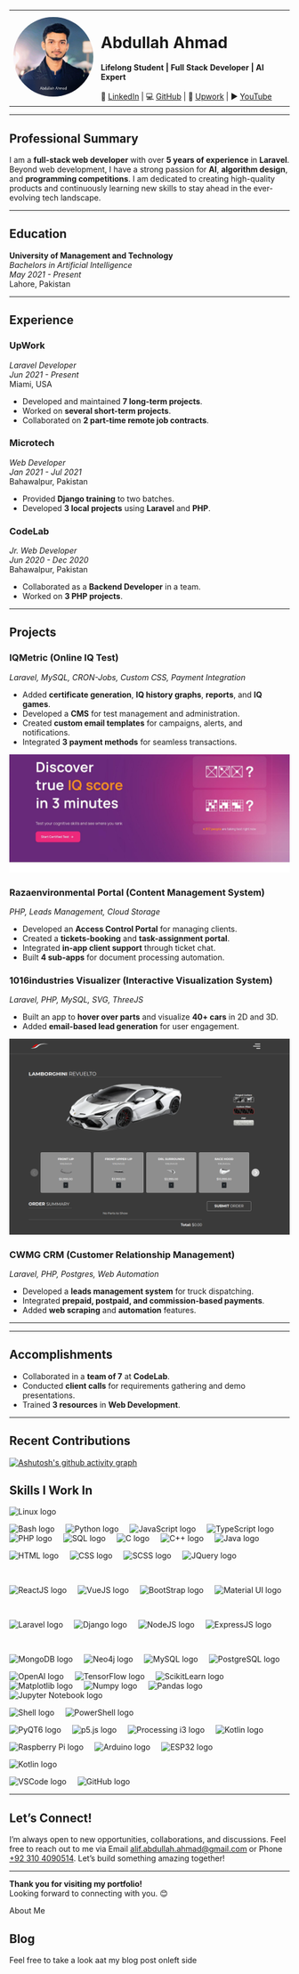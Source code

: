 <table>
  <tr>
    <td>
      <img src="dp.jpeg" width="150" style="border-radius: 50%;" />
    </td>
    <td>
      <h1>Abdullah Ahmad</h1>
      <strong>Lifelong Student | Full Stack Developer | AI Expert</strong>  
      <br/><br/>
      🔗 <a href="https://linkedin.com/in/m-abdullah-ahmad/" target="_blank">LinkedIn</a> |  
      💻 <a href="https://github.com/MAbdullahAhmad" target="_blank">GitHub</a> |  
      🎯 <a href="https://www.upwork.com/freelancers/~0137b2c08245bbaef9" target="_blank">Upwork</a> |  
      ▶️ <a href="https://www.youtube.com/@theneweratech5177" target="_blank">YouTube</a>  
    </td>
  </tr>
</table>

---


## Professional Summary  
I am a **full-stack web developer** with over **5 years of experience** in **Laravel**. Beyond web development, I have a strong passion for **AI**, **algorithm design**, and **programming competitions**. I am dedicated to creating high-quality products and continuously learning new skills to stay ahead in the ever-evolving tech landscape.

---

## Education  
**University of Management and Technology**  
*Bachelors in Artificial Intelligence*  
*May 2021 - Present*  
Lahore, Pakistan  

---

## Experience  

### **UpWork**  
*Laravel Developer*  
*Jun 2021 - Present*  
Miami, USA  
- Developed and maintained **7 long-term projects**.  
- Worked on **several short-term projects**.  
- Collaborated on **2 part-time remote job contracts**.  

### **Microtech**  
*Web Developer*  
*Jan 2021 - Jul 2021*  
Bahawalpur, Pakistan  
- Provided **Django training** to two batches.  
- Developed **3 local projects** using **Laravel** and **PHP**.  

### **CodeLab**  
*Jr. Web Developer*  
*Jun 2020 - Dec 2020*  
Bahawalpur, Pakistan  
- Collaborated as a **Backend Developer** in a team.  
- Worked on **3 PHP projects**.  

---

## Projects  

### **IQMetric (Online IQ Test)**  
*Laravel, MySQL, CRON-Jobs, Custom CSS, Payment Integration*  
- Added **certificate generation**, **IQ history graphs**, **reports**, and **IQ games**.  
- Developed a **CMS** for test management and administration.  
- Created **custom email templates** for campaigns, alerts, and notifications.  
- Integrated **3 payment methods** for seamless transactions.  

![IQMetric](./img/iqmetric.png)

### **Razaenvironmental Portal (Content Management System)**  
*PHP, Leads Management, Cloud Storage*  
- Developed an **Access Control Portal** for managing clients.  
- Created a **tickets-booking** and **task-assignment portal**.  
- Integrated **in-app client support** through ticket chat.  
- Built **4 sub-apps** for document processing automation.  

### **1016industries Visualizer (Interactive Visualization System)**  
*Laravel, PHP, MySQL, SVG, ThreeJS*  
- Built an app to **hover over parts** and visualize **40+ cars** in 2D and 3D.  
- Added **email-based lead generation** for user engagement.  

![1016](img/1016.png)

### **CWMG CRM (Customer Relationship Management)**  
*Laravel, PHP, Postgres, Web Automation*  
- Developed a **leads management system** for truck dispatching.  
- Integrated **prepaid, postpaid, and commission-based payments**.  
- Added **web scraping** and **automation** features.  

---

---

## Accomplishments  
- Collaborated in a **team of 7** at **CodeLab**.  
- Conducted **client calls** for requirements gathering and demo presentations.  
- Trained **3 resources** in **Web Development**.  

---

## Recent Contributions
[![Ashutosh's github activity graph](https://github-readme-activity-graph.vercel.app/graph?username=MAbdullahAhmad&theme=github-compact&days=30&grid=true&custom_title=Last%2030%20Days%20Contributions)](https://github.com/ashutosh00710/github-readme-activity-graph)


## Skills I Work In
<img src="https://cdn.jsdelivr.net/gh/devicons/devicon/icons/linux/linux-original.svg" height="30" alt="Linux logo" />

<p>
  <img src="https://cdn.jsdelivr.net/gh/devicons/devicon/icons/bash/bash-original.svg" height="30" alt="Bash logo" />
  <img width="12" />
  <img src="https://cdn.jsdelivr.net/gh/devicons/devicon/icons/python/python-original.svg" height="30" alt="Python logo" />
  <img width="12" />
  <img src="https://cdn.jsdelivr.net/gh/devicons/devicon/icons/javascript/javascript-original.svg" height="30" alt="JavaScript logo" />
  <img width="12" />
  <img src="https://cdn.jsdelivr.net/gh/devicons/devicon/icons/typescript/typescript-original.svg" height="30" alt="TypeScript logo" />
  <img width="12" />
  <img src="https://cdn.jsdelivr.net/gh/devicons/devicon/icons/php/php-original.svg" height="30" alt="PHP logo" />
  <img width="12" />
  <img src="https://cdn.jsdelivr.net/gh/devicons/devicon/icons/mysql/mysql-original.svg" height="30" alt="SQL logo" />
  <img width="12" />
  <img src="https://cdn.jsdelivr.net/gh/devicons/devicon/icons/c/c-original.svg" height="30" alt="C logo" />
  <img width="12" />
  <img src="https://cdn.jsdelivr.net/gh/devicons/devicon/icons/cplusplus/cplusplus-original.svg" height="30" alt="C++ logo" />
  <img width="12" />
  <img src="https://cdn.jsdelivr.net/gh/devicons/devicon/icons/java/java-original.svg" height="30" alt="Java logo" />
</p>

<p>
  <img src="https://cdn.jsdelivr.net/gh/devicons/devicon/icons/html5/html5-original.svg" height="30" alt="HTML logo" />
  <img width="12" />
  <img src="https://cdn.jsdelivr.net/gh/devicons/devicon/icons/css3/css3-original.svg" height="30" alt="CSS logo" />
  <img width="12" />
  <img src="https://cdn.jsdelivr.net/gh/devicons/devicon/icons/sass/sass-original.svg" height="30" alt="SCSS logo" />
  <img width="12" />
  <img src="https://cdn.jsdelivr.net/gh/devicons/devicon/icons/jquery/jquery-original.svg" height="30" alt="JQuery logo" />
</p>
  &nbsp;
  <p>
  <img src="https://cdn.jsdelivr.net/gh/devicons/devicon/icons/react/react-original.svg" height="30" alt="ReactJS logo" />
  <img width="12" />
  <img src="https://cdn.jsdelivr.net/gh/devicons/devicon/icons/vuejs/vuejs-original.svg" height="30" alt="VueJS logo" />
  <img width="12" />
  <img src="https://cdn.jsdelivr.net/gh/devicons/devicon/icons/bootstrap/bootstrap-original.svg" height="30" alt="BootStrap logo" />
  <img width="12" />
  <img src="https://cdn.jsdelivr.net/gh/devicons/devicon/icons/materialui/materialui-original.svg" height="30" alt="Material UI logo" />
</p>
  &nbsp;
  <p>
  <img src="https://upload.wikimedia.org/wikipedia/commons/9/9a/Laravel.svg" height="30" alt="Laravel logo" />
  <img width="12" />
  <img src="https://1000logos.net/wp-content/uploads/2020/08/Django-Logo.png" height="30" alt="Django logo" />
  <img width="12" />
  <img src="https://cdn.jsdelivr.net/gh/devicons/devicon/icons/nodejs/nodejs-original.svg" height="30" alt="NodeJS logo" />
  <img width="12" />
  <img src="https://cdn.jsdelivr.net/gh/devicons/devicon/icons/express/express-original.svg" height="30" alt="ExpressJS logo" />
</p>
  &nbsp;
  <p>
  <img src="https://cdn.jsdelivr.net/gh/devicons/devicon/icons/mongodb/mongodb-original.svg" height="30" alt="MongoDB logo" />
  <img width="12" />
  <img src="https://cdn.jsdelivr.net/gh/devicons/devicon/icons/neo4j/neo4j-original.svg" height="30" alt="Neo4j logo" />
  <img width="12" />
  <img src="https://cdn.jsdelivr.net/gh/devicons/devicon/icons/mysql/mysql-original.svg" height="30" alt="MySQL logo" />
  <img width="12" />
  <img src="https://cdn.jsdelivr.net/gh/devicons/devicon/icons/postgresql/postgresql-original.svg" height="30" alt="PostgreSQL logo" />
</p>

<p>
  <img src="https://chatgptaihub.com/wp-content/uploads/2023/06/ChatGpt-Logo-with-Black-Background.png" height="30" alt="OpenAI logo" />
  <img width="12" />
  <img src="https://cdn.jsdelivr.net/gh/devicons/devicon/icons/tensorflow/tensorflow-original.svg" height="30" alt="TensorFlow logo" />
  <img width="12" />
  <img src="https://upload.wikimedia.org/wikipedia/commons/0/05/Scikit_learn_logo_small.svg" height="30" alt="ScikitLearn logo" />
  <img width="12" />
  <img src="https://cdn.jsdelivr.net/gh/devicons/devicon/icons/matplotlib/matplotlib-original.svg" height="30" alt="Matplotlib logo" />
  <img width="12" />
  <img src="https://cdn.jsdelivr.net/gh/devicons/devicon/icons/numpy/numpy-original.svg" height="30" alt="Numpy logo" />
  <img width="12" />
  <img src="https://cdn.jsdelivr.net/gh/devicons/devicon/icons/pandas/pandas-original.svg" height="30" alt="Pandas logo" />
  <img width="12" />
  <img src="https://cdn.jsdelivr.net/gh/devicons/devicon/icons/jupyter/jupyter-original.svg" height="30" alt="Jupyter Notebook logo" />
</p>

<p>
  <img src="https://cdn.jsdelivr.net/gh/devicons/devicon/icons/bash/bash-original.svg" height="30" alt="Shell logo" />
  <img width="12" />
  <img src="https://cdn.jsdelivr.net/gh/devicons/devicon/icons/powershell/powershell-original.svg" height="30" alt="PowerShell logo" />
</p>

<p>
  <img src="https://upload.wikimedia.org/wikipedia/commons/8/81/Qt_logo_neon_2022.svg" height="30" alt="PyQT6 logo" />
  <img width="12" />
  <img src="https://upload.wikimedia.org/wikipedia/commons/d/d9/P5js_Logo.svg" height="30" alt="p5.js logo" />
  <img width="12" />
  <img src="https://cdn.jsdelivr.net/gh/devicons/devicon/icons/processing/processing-original.svg" height="30" alt="Processing i3 logo" />
  <img width="12" />
  <img src="https://cdn.jsdelivr.net/gh/devicons/devicon/icons/kotlin/kotlin-original.svg" height="30" alt="Kotlin logo" />
</p>

<p>
  <img src="https://cdn.jsdelivr.net/gh/devicons/devicon/icons/raspberrypi/raspberrypi-original.svg" height="30" alt="Raspberry Pi logo" />
  <img width="12" />
  <img src="https://cdn.jsdelivr.net/gh/devicons/devicon/icons/arduino/arduino-original.svg" height="30" alt="Arduino logo" />
  <img width="12" />
  <img src="https://avatars.githubusercontent.com/u/9460735?s=200&v=4" height="30" alt="ESP32 logo" />
</p>

<p>
  <img src="https://cdn.jsdelivr.net/gh/devicons/devicon/icons/kotlin/kotlin-original.svg" height="30" alt="Kotlin logo" />
</p>

<p>
  <img src="https://cdn.jsdelivr.net/gh/devicons/devicon/icons/vscode/vscode-original.svg" height="30" alt="VSCode logo" />
  <img width="12" />
  <img src="https://cdn.pixabay.com/photo/2022/01/30/13/33/github-6980894_960_720.png" height="30" alt="GitHub logo" />
</p>


___

## Let’s Connect!  
I’m always open to new opportunities, collaborations, and discussions. Feel free to reach out to me via Email [alif.abdullah.ahmad@gmail.com](mailto:alif.abdullah.ahmad@gmail.com) or Phone [+92 310 4090514](tel:+923104090514). Let’s build something amazing together!

---

**Thank you for visiting my portfolio!**  
Looking forward to connecting with you. 😊

About Me

## Blog

Feel free to take a look aat my blog post onleft side